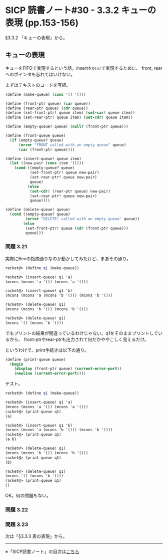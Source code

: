 SICP 読書ノート#30 - 3.3.2 キューの表現 (pp.153-156)
======================================

§3.3.2 「キューの表現」から。

キューの表現
--------------------------------

キューをFIFOで実現するという話。insertを```O(n)```で実現するために、
front, rearへのポインタも忘れてはいけない。

まずはテキストのコードを写経。

```scheme
(define (make-queue) (cons '() '()))

(define (front-ptr queue) (car queue))
(define (rear-ptr queue) (cdr queue))
(define (set-front-ptr! queue item) (set-car! queue item))
(define (set-rear-ptr! queue item) (set-cdr! queue item))

(define (empty-queue? queue) (null? (front-ptr queue)))

(define (front-queue queue)
  (if (empty-queue? queue)
      (error "FRONT called with an empty queue" queue)
      (car (front-ptr queue))))

(define (insert-queue! queue item)
  (let ((new-pair (cons item '())))
    (cond ((empty-queue? queue)
           (set-front-ptr! queue new-pair)
           (set-rear-ptr! queue new-pair)
           queue)
          (else
           (set-cdr! (rear-ptr queue) new-pair)
           (set-rear-ptr! queue new-pair)
           queue)))) 

(define (delete-queue! queue)
  (cond ((empty-queue? queue)
         (error "DELETE! called with an empty queue" queue))
        (else
         (set-front-ptr! queue (cdr (front-ptr queue)))
         queue))) 
```

### 問題 3.21

実際にBenの指摘通りなのか動かしてみたけど、まあその通り。

```scheme
racket@> (define q1 (make-queue))

racket@> (insert-queue! q1 'a)
(mcons (mcons 'a '()) (mcons 'a '()))

racket@> (insert-queue! q1 'b)
(mcons (mcons 'a (mcons 'b '())) (mcons 'b '()))

racket@> (delete-queue! q1)
(mcons (mcons 'b '()) (mcons 'b '()))

racket@> (delete-queue! q1)
(mcons '() (mcons 'b '()))
```

でもプリントの結果が間違っているわけじゃない。q1をそのままプリントしているから、
front-ptrやrear-ptrも出力されて何だかややこしく見えるだけ。

というわけで、print手続きは以下の通り。

```scheme
(define (print-queue queue)
  (begin
	(display (front-ptr queue) (current-error-port))
	(newline (current-error-port))))
```

テスト。

```scheme
racket@> (define q1 (make-queue))

racket@> (insert-queue! q1 'a)
(mcons (mcons 'a '()) (mcons 'a '()))
racket@> (print-queue q1)
(a)

racket@> (insert-queue! q1 'b)
(mcons (mcons 'a (mcons 'b '())) (mcons 'b '()))
racket@> (print-queue q1)
(a b)

racket@> (delete-queue! q1)
(mcons (mcons 'b '()) (mcons 'b '()))
racket@> (print-queue q1)
(b)

racket@> (delete-queue! q1)
(mcons '() (mcons 'b '()))
racket@> (print-queue q1)
()
```

OK。何の問題もない。


### 問題 3.22


### 問題 3.23



次は「§3.3.3 表の表現」から。

--------------------------------

※「SICP読書ノート」の目次は[こちら](/entry/sicp/index)




